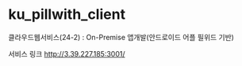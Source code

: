 # ku_pillwith_client
클라우드웹서비스(24-2) : On-Premise 앱개발(안드로이드 어플 필위드 기반)

서비스 링크
http://3.39.227.185:3001/

